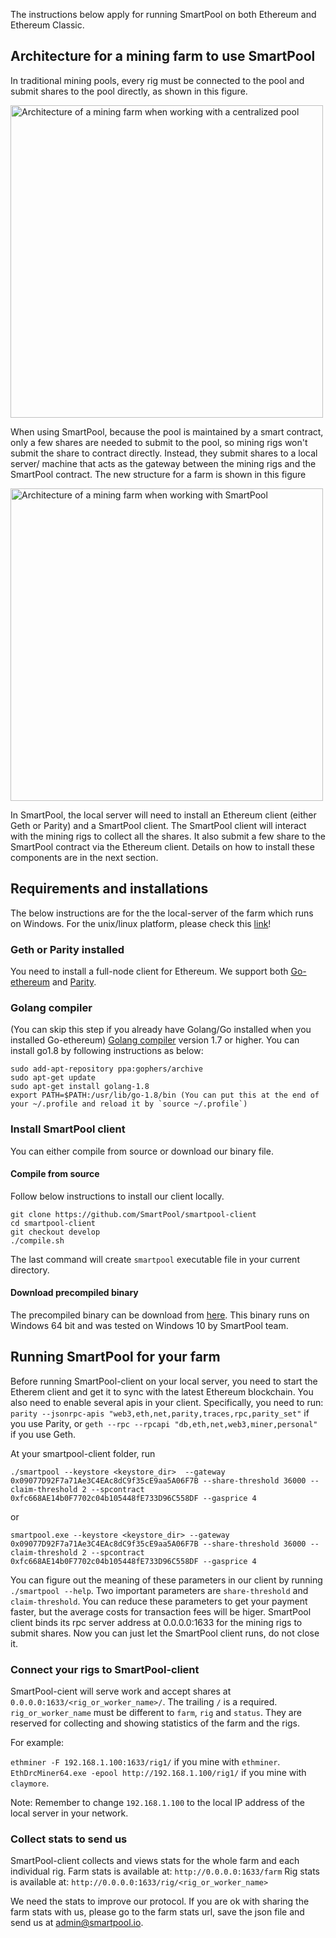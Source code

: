 The instructions below apply for running SmartPool on both Ethereum and Ethereum Classic.

## Architecture for a mining farm to use SmartPool
In traditional mining pools, every rig must be connected to the pool and submit shares to the pool directly, as shown in this figure.

<img src="https://github.com/SmartPool/smartpool-client/blob/develop/miscs/normalpool-farm.png" width="500" alt="Architecture of a mining farm when working with a centralized pool">

When using SmartPool, because the pool is maintained by a smart contract, only a few shares are needed to submit to the pool, so mining rigs won't submit the share to contract directly. Instead, they submit shares to a local server/ machine that acts as the gateway between the mining rigs and the SmartPool contract. The new structure for a farm is shown in this figure

<img src="https://github.com/SmartPool/smartpool-client/blob/develop/miscs/smartpool-farm.png" width="500" alt="Architecture of a mining farm when working with SmartPool">

In SmartPool, the local server will need to install an Ethereum client (either Geth or Parity) and a SmartPool client. The SmartPool client will interact with the mining rigs to collect all the shares. It also submit a few share to the SmartPool contract via the Ethereum client. Details on how to install these components are in the next section.

## Requirements and installations
The below instructions are for  the the local-server of the farm which runs on Windows. For the unix/linux platform, please check this [link](https://github.com/SmartPool/smartpool-client/blob/develop/CLOSED_BETA_TEST_UNIX.md)!

### Geth or Parity installed
You need to install a full-node client for Ethereum. We support both [Go-ethereum](https://github.com/ethereum/go-ethereum) and [Parity](https://github.com/paritytech/parity).

### Golang compiler
(You can skip this step if you already have Golang/Go installed when you installed Go-ethereum)
[Golang compiler](https://golang.org/) version 1.7 or higher. You can install go1.8 by following instructions as below:

```
sudo add-apt-repository ppa:gophers/archive
sudo apt-get update
sudo apt-get install golang-1.8
export PATH=$PATH:/usr/lib/go-1.8/bin (You can put this at the end of your ~/.profile and reload it by `source ~/.profile`)
```

### Install SmartPool client

You can either compile from source or download our binary file.
#### Compile from source
Follow below instructions to install our client locally.
```
git clone https://github.com/SmartPool/smartpool-client
cd smartpool-client
git checkout develop
./compile.sh
```
The last command will create `smartpool` executable file in your current directory.

#### Download precompiled binary
The precompiled binary can be download from [here](https://github.com/SmartPool/smartpool-client/blob/develop/build/bin/smartpool-windows-amd64-0.4.0.exe). This binary runs on Windows 64 bit and was tested on Windows 10 by SmartPool team. 

## Running SmartPool for your farm

Before running SmartPool-client on your local server, you need to start the Etherem client and get it to sync with the latest Ethereum blockchain. You also need to enable several apis in your client. Specifically, you need to run: 
`parity --jsonrpc-apis "web3,eth,net,parity,traces,rpc,parity_set"`
if you use Parity, or 
`geth --rpc --rpcapi "db,eth,net,web3,miner,personal"`
if you use Geth. 

At your smartpool-client folder, run

```
./smartpool --keystore <keystore_dir>  --gateway 0x09077D92F7a71Ae3C4EAc8dC9f35cE9aa5A06F7B --share-threshold 36000 --claim-threshold 2 --spcontract 0xfc668AE14b0F7702c04b105448fE733D96C558DF --gasprice 4
```

or
```
smartpool.exe --keystore <keystore_dir> --gateway 0x09077D92F7a71Ae3C4EAc8dC9f35cE9aa5A06F7B --share-threshold 36000 --claim-threshold 2 --spcontract 0xfc668AE14b0F7702c04b105448fE733D96C558DF --gasprice 4
```

You can figure out the meaning of these parameters in our client by running `./smartpool --help`. Two important parameters are `share-threshold` and `claim-threshold`. You can reduce these parameters to get your payment faster, but the average costs for transaction fees will be higer. SmartPool client binds its rpc server address at 0.0.0.0:1633 for the mining rigs to submit shares. Now you can just let the SmartPool client runs, do not close it.

### Connect your rigs to SmartPool-client
SmartPool-cient will serve work and accept shares at `0.0.0.0:1633/<rig_or_worker_name>/`. The trailing `/` is a required. `rig_or_worker_name` must be different to `farm`, `rig` and `status`. They are reserved for collecting and showing statistics of the farm and the rigs.

For example:

`ethminer -F 192.168.1.100:1633/rig1/` if you mine with `ethminer`.
`EthDrcMiner64.exe -epool http://192.168.1.100/rig1/` if you mine with `claymore`.

Note: Remember to change `192.168.1.100` to the local IP address of the local server in your network.

### Collect stats to send us
SmartPool-client collects and views stats for the whole farm and each individual rig.
Farm stats is available at: `http://0.0.0.0:1633/farm`
Rig stats is available at: `http://0.0.0.0:1633/rig/<rig_or_worker_name>`

We need the stats to improve our protocol. If you are ok with sharing the farm stats with us, please go to the farm stats url, save the json file and send us at admin@smartpool.io.
